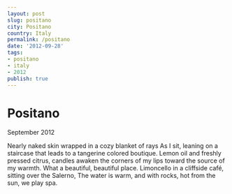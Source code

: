 ```yaml
---
layout: post
slug: positano
city: Positano
country: Italy
permalink: /positano
date: '2012-09-28'
tags:
- positano
- italy
- 2012
publish: true
---
```

<div class="container">
  <div class="title-info">
    <div class="title-shaper"></div>
    <h1 class="city">Positano</h1>
    <p class="date">September 2012</p>
  </div>
  <div class="poem">
    <div class="poem-shaper"></div>
    <p>Nearly naked skin wrapped in a cozy blanket of rays
    As I sit, leaning on a staircase that leads to a tangerine colored boutique.
    Lemon oil and freshly pressed citrus, candles awaken
    the corners of my lips toward the source of my warmth.
    What a beautiful, beautiful place.
    Limoncello in a cliffside café, sitting over the Salerno,
    The water is warm, and with rocks, hot from the sun, we play spa.
    </p>
  </div>
</div>

